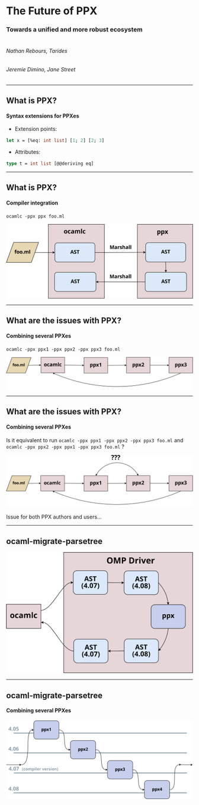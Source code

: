 <!-- $theme: gaia -->

# The Future of PPX

### Towards a unified and more robust ecosystem

#

###### Nathan Rebours, Tarides
###### Jeremie Dimino, Jane Street

---

## What is PPX?

#### Syntax extensions for PPXes

- Extension points:
```ocaml
let x = [%eq: int list] [1; 2] [2; 3]
```
- Attributes:
```ocaml
type t = int list [@@deriving eq]
```

---

## What is PPX?

#### Compiler integration

`ocamlc -ppx ppx foo.ml`

![100%](images/ocamlc-ppx.svg)

---

## What are the issues with PPX?

#### Combining several PPXes

`ocamlc -ppx ppx1 -ppx ppx2 -ppx ppx3 foo.ml`

![100%](images/ocamlc-composing-ppx.svg)

---

## What are the issues with PPX?

#### Combining several PPXes

Is it equivalent to run `ocamlc -ppx ppx1 -ppx ppx2 -ppx ppx3 foo.ml` and `ocamlc -ppx ppx2 -ppx ppx1 -ppx ppx3 foo.ml` ?

![70%](images/ocamlc-composing-ppx-order.svg)

Issue for both PPX authors and users...

---

## ocaml-migrate-parsetree

![40%](images/omp-driver.svg)

---

## ocaml-migrate-parsetree

#### Combining several PPXes

![](images/omp-driver-composing.svg)

